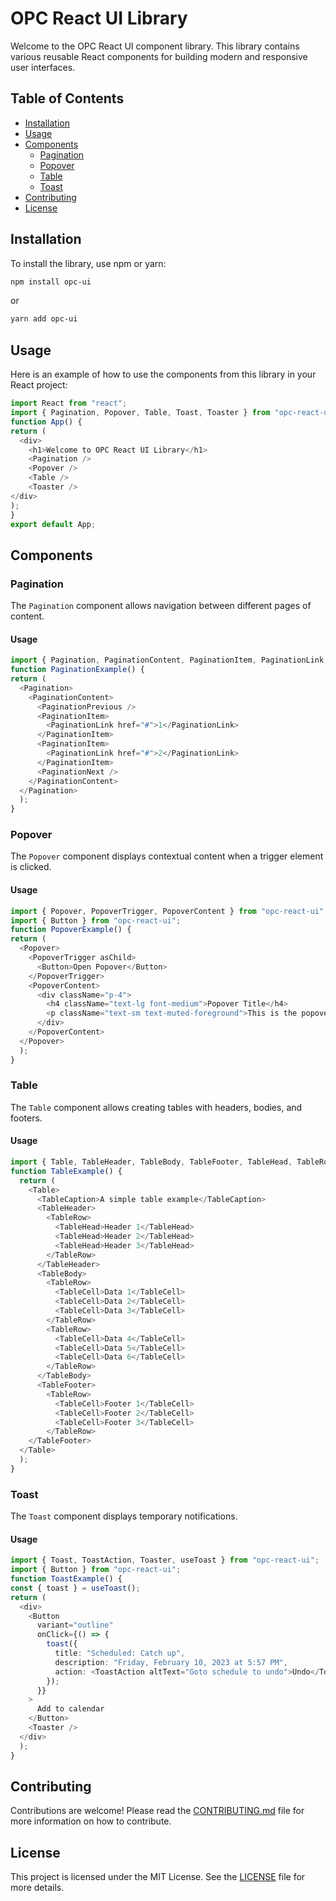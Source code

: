 # OPC React UI Library

Welcome to the OPC React UI component library. This library contains various reusable React components for building modern and responsive user interfaces.

## Table of Contents

- [Installation](#installation)
- [Usage](#usage)
- [Components](#components)
  - [Pagination](#pagination)
  - [Popover](#popover)
  - [Table](#table)
  - [Toast](#toast)
- [Contributing](#contributing)
- [License](#license)

## Installation

To install the library, use npm or yarn:

```bash
npm install opc-ui
```

or

```bash
yarn add opc-ui
```

## Usage

Here is an example of how to use the components from this library in your React project:

```typescript
import React from "react";
import { Pagination, Popover, Table, Toast, Toaster } from "opc-react-ui";
function App() {
return (
  <div>
    <h1>Welcome to OPC React UI Library</h1>
    <Pagination />
    <Popover />
    <Table />
    <Toaster />
</div>
);
}
export default App;
```

## Components

### Pagination

The `Pagination` component allows navigation between different pages of content.

#### Usage

```typescript
import { Pagination, PaginationContent, PaginationItem, PaginationLink, PaginationPrevious, PaginationNext } from "opc-react-ui";
function PaginationExample() {
return (
  <Pagination>
    <PaginationContent>
      <PaginationPrevious />
      <PaginationItem>
        <PaginationLink href="#">1</PaginationLink>
      </PaginationItem>
      <PaginationItem>
        <PaginationLink href="#">2</PaginationLink>
      </PaginationItem>
      <PaginationNext />
    </PaginationContent>
  </Pagination>
  );
}
```

### Popover

The `Popover` component displays contextual content when a trigger element is clicked.

#### Usage

```typescript
import { Popover, PopoverTrigger, PopoverContent } from "opc-react-ui";
import { Button } from "opc-react-ui";
function PopoverExample() {
return (
  <Popover>
    <PopoverTrigger asChild>
      <Button>Open Popover</Button>
    </PopoverTrigger>
    <PopoverContent>
      <div className="p-4">
        <h4 className="text-lg font-medium">Popover Title</h4>
        <p className="text-sm text-muted-foreground">This is the popover content.</p>
      </div>
    </PopoverContent>
  </Popover>
  );
}
```

### Table

The `Table` component allows creating tables with headers, bodies, and footers.

#### Usage

```typescript
import { Table, TableHeader, TableBody, TableFooter, TableHead, TableRow, TableCell, TableCaption } from "opc-react-ui";
function TableExample() {
  return (
    <Table>
      <TableCaption>A simple table example</TableCaption>
      <TableHeader>
        <TableRow>
          <TableHead>Header 1</TableHead>
          <TableHead>Header 2</TableHead>
          <TableHead>Header 3</TableHead>
        </TableRow>
      </TableHeader>
      <TableBody>
        <TableRow>
          <TableCell>Data 1</TableCell>
          <TableCell>Data 2</TableCell>
          <TableCell>Data 3</TableCell>
        </TableRow>
        <TableRow>
          <TableCell>Data 4</TableCell>
          <TableCell>Data 5</TableCell>
          <TableCell>Data 6</TableCell>
        </TableRow>
      </TableBody>
      <TableFooter>
        <TableRow>
          <TableCell>Footer 1</TableCell>
          <TableCell>Footer 2</TableCell>
          <TableCell>Footer 3</TableCell>
        </TableRow>
    </TableFooter>
  </Table>
  );
}
```

### Toast

The `Toast` component displays temporary notifications.

#### Usage

```typescript
import { Toast, ToastAction, Toaster, useToast } from "opc-react-ui";
import { Button } from "opc-react-ui";
function ToastExample() {
const { toast } = useToast();
return (
  <div>
    <Button
      variant="outline"
      onClick={() => {
        toast({
          title: "Scheduled: Catch up",
          description: "Friday, February 10, 2023 at 5:57 PM",
          action: <ToastAction altText="Goto schedule to undo">Undo</ToastAction>,
        });
      }}
    >
      Add to calendar
    </Button>
    <Toaster />
  </div>
  );
}
```

## Contributing

Contributions are welcome! Please read the [CONTRIBUTING.md](CONTRIBUTING.md) file for more information on how to contribute.

## License

This project is licensed under the MIT License. See the [LICENSE](LICENSE) file for more details.
